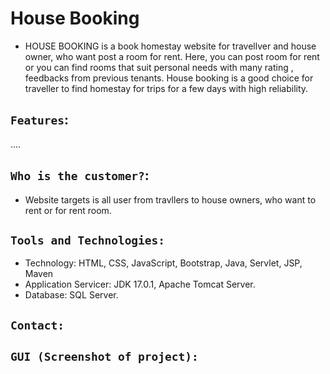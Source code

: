 # House Booking
* HOUSE BOOKING is a book homestay website for travellver and  house owner, who want post a room for rent. Here, you can post room for rent or you can find rooms that suit personal needs with many rating , feedbacks from previous tenants. House booking is a good choice for traveller to find homestay for trips for a few days with high reliability. 
## `Features`:
....
## `Who is the customer?`:
* Website targets is all user from travllers to house owners, who want to rent or for rent room.
## `Tools and Technologies:`
* Technology: HTML, CSS, JavaScript, Bootstrap, Java, Servlet, JSP, Maven
* Application Servicer: JDK 17.0.1, Apache Tomcat Server.
* Database: SQL Server.
## `Contact:`

## `GUI (Screenshot of project):`
